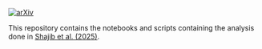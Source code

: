 [![arXiv](https://img.shields.io/badge/arXiv-2507.03746-b31b1b?logo=arxiv&logoColor=white)](https://arxiv.org/abs/2507.03746)
    
This repository contains the notebooks and scripts containing the analysis done in [Shajib et al. (2025)](https://arxiv.org/abs/2507.03746).
